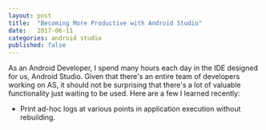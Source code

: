 ```yaml
---
layout: post
title:  "Becoming More Productive with Android Studio"
date:   2017-06-11
categories: android studio
published: false
---
```


As an Android Developer, I spend many hours each day in the IDE designed for us, Android Studio. Given that there's an entire team of developers working on AS, it should not be surprising that there's a lot of valuable functionality just waiting to be used. Here are a few I learned recently: 

- Print ad-hoc logs at various points in application execution without rebuilding. 
